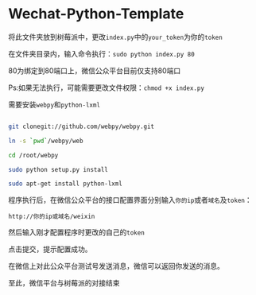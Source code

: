 Wechat-Python-Template
========

将此文件夹放到树莓派中，更改`index.py`中的`your_token`为你的`token`

在文件夹目录内，输入命令执行：`sudo python index.py 80`

80为绑定到80端口上，微信公众平台目前仅支持80端口

Ps:如果无法执行，可能需要更改文件权限：`chmod +x index.py`

需要安装`webpy`和`python-lxml`

``` bash

git clonegit://github.com/webpy/webpy.git

ln -s `pwd`/webpy/web

cd /root/webpy

sudo python setup.py install

sudo apt-get install python-lxml

```

程序执行后，在微信公众平台的接口配置界面分别输入`你的ip`或者`域名`及`token`：

`http://你的ip或域名/weixin`

然后输入刚才配置程序时更改的自己的`token`

点击提交，提示配置成功。

在微信上对此公众平台测试号发送消息，微信可以返回你发送的消息。

至此，微信平台与树莓派的对接结束
